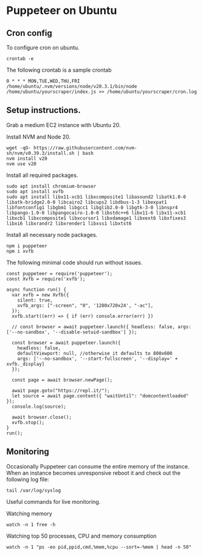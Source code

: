 # Puppeteer on Ubuntu

## Cron config
To configure cron on ubuntu.
```
crontab -e
```

The following crontab is a sample crontab
```
0 * * * MON,TUE,WED,THU,FRI /home/ubuntu/.nvm/versions/node/v20.3.1/bin/node /home/ubuntu/yourscraper/index.js >> /home/ubuntu/yourscraper/cron.log
```

## Setup instructions.

Grab a medium EC2 instance with Ubuntu 20.

Install NVM and Node 20.
```
wget -qO- https://raw.githubusercontent.com/nvm-sh/nvm/v0.39.3/install.sh | bash
nvm install v20
nvm use v20
```

Install all required packages.
```
sudo apt install chromium-browser 
sudo apt install xvfb
sudo apt install libx11-xcb1 libxcomposite1 libasound2 libatk1.0-0 libatk-bridge2.0-0 libcairo2 libcups2 libdbus-1-3 libexpat1 libfontconfig1 libgbm1 libgcc1 libglib2.0-0 libgtk-3-0 libnspr4 libpango-1.0-0 libpangocairo-1.0-0 libstdc++6 libx11-6 libx11-xcb1 libxcb1 libxcomposite1 libxcursor1 libxdamage1 libxext6 libxfixes3 libxi6 libxrandr2 libxrender1 libxss1 libxtst6 

```

Install all necessary node packages.
```
npm i puppeteer
npm i xvfb
```

The following minimal code should run without issues.
```
const puppeteer = require('puppeteer');
const Xvfb = require('xvfb');

async function run() {
  var xvfb = new Xvfb({
    silent: true,
    xvfb_args: ["-screen", "0", '1280x720x24', "-ac"],
  });
  xvfb.start((err) => { if (err) console.error(err) })

  // const browser = await puppeteer.launch({ headless: false, args: ['--no-sandbox', '--disable-setuid-sandbox'] });

  const browser = await puppeteer.launch({
    headless: false,
    defaultViewport: null, //otherwise it defaults to 800x600
    args: ['--no-sandbox', '--start-fullscreen', '--display=' + xvfb._display]
  });

  const page = await browser.newPage();

  await page.goto("https://repl.it/");
  let source = await page.content({ "waitUntil": "domcontentloaded" });
  console.log(source);

  await browser.close();
  xvfb.stop();
}
run();
```

## Monitoring
Occasionally Puppeteer can consume the entire memory of the instance. When an instance becomes unresponsive reboot it and check out the following log file:
```
tail /var/log/syslog
```

Useful commands for live monitoring.

Watching memory
```
watch -n 1 free -h
```

Watching top 50 processes, CPU and memory consumption
```
watch -n 1 "ps -eo pid,ppid,cmd,%mem,%cpu --sort=-%mem | head -n 50"

```
